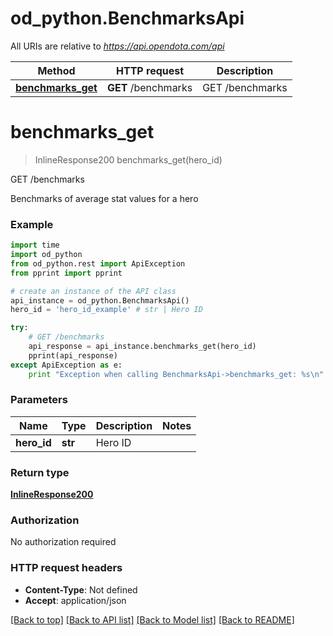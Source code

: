 # od_python.BenchmarksApi

All URIs are relative to *https://api.opendota.com/api*

Method | HTTP request | Description
------------- | ------------- | -------------
[**benchmarks_get**](BenchmarksApi.md#benchmarks_get) | **GET** /benchmarks | GET /benchmarks


# **benchmarks_get**
> InlineResponse200 benchmarks_get(hero_id)

GET /benchmarks

Benchmarks of average stat values for a hero

### Example 
```python
import time
import od_python
from od_python.rest import ApiException
from pprint import pprint

# create an instance of the API class
api_instance = od_python.BenchmarksApi()
hero_id = 'hero_id_example' # str | Hero ID

try: 
    # GET /benchmarks
    api_response = api_instance.benchmarks_get(hero_id)
    pprint(api_response)
except ApiException as e:
    print "Exception when calling BenchmarksApi->benchmarks_get: %s\n" % e
```

### Parameters

Name | Type | Description  | Notes
------------- | ------------- | ------------- | -------------
 **hero_id** | **str**| Hero ID | 

### Return type

[**InlineResponse200**](InlineResponse200.md)

### Authorization

No authorization required

### HTTP request headers

 - **Content-Type**: Not defined
 - **Accept**: application/json

[[Back to top]](#) [[Back to API list]](../README.md#documentation-for-api-endpoints) [[Back to Model list]](../README.md#documentation-for-models) [[Back to README]](../README.md)


